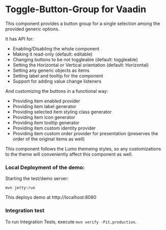 # Toggle-Button-Group for Vaadin

This component provides a button group for a single selection among the provided generic options.

It has API for:

- Enabling/Disabling the whole component
- Making it read-only (default: editable)
- Changing buttons to be not toggleable (default: toggleable)
- Setting the Horizontal or Vertical orientation (default: Horizontal)
- Setting any generic objects as items
- Setting label and tooltip for the component
- Support for adding value change listeners

And customizing the buttons in a functional way:

- Providing item enabled provider
- Providing item label generator
- Providing selected item styling class generator
- Providing item icon generator
- Providing item tooltip generator
- Providing item custom identity provider
- Providing item custom order provider for presentation (preserves the order of the original items as well)

This component follows the Lumo themeing styles, so any customizations to the theme will conveniently affect this component as well.

### Local Deployment of the demo:

Starting the test/demo server:
```
mvn jetty:run
```

This deploys demo at http://localhost:8080
 
### Integration test

To run Integration Tests, execute `mvn verify -Pit,production`.

